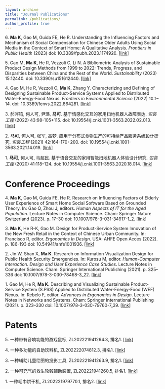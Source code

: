 ```yaml
---
layout: archive
title: "Journal Publications"
permalink: /publications/
author_profile: true
---
```




6\. **Ma K**, Gao M, Guida FE, He R. Understanding the Influencing Factors and Mechanism of Social Compensation for Chinese Older Adults Using Social Media in the Context of Smart Home: A Qualitative Analysis. *Frontiers in Public Health* (2023) doi: 10.3389/fpubh.2023.1174920. [[link]](https://www.frontiersin.org/articles/10.3389/fpubh.2023.1174920/abstract)

5\. Gao M, **Ma K**, He R, Vezzoli C, Li N. A Bibliometric Analysis of Sustainable Product Design Methods from 1999 to 2022: Trends, Progress, and Disparities between China and the Rest of the World. *Sustainability* (2023) 15:12440. doi: 10.3390/su151612440. [[link]](https://www.mdpi.com/2071-1050/15/16/12440)

4\. Gao M, He R, Vezzoli C, **Ma K**, Zhang Y. Characterizing and Defining of Designing Sustainable Product-Service Systems Applied to Distributed Water-Energy-Food Nexus. *Frontiers in Environmental Science* (2022) 10:1–14. doi: 10.3389/fenvs.2022.864281. [[link]](https://www.frontiersin.org/article/10.3389/fenvs.2022.864281)

3\. 郝涔钧, 何人可, 尹璐, **马可**. 基于情感化交互的家用扫地机器人故障表达. *包装工程* (2022) 43:98-105+115. doi: 10.19554/j.cnki.1001-3563.2022.02.013. [[link]](https://kns.cnki.net/kcms2/article/abstract?v=PhqKDHt8vRBUvp3m0UU1FLIWxYg3NkvajNmIX2YK7iLfiZc_C1EsYYITTcXL2P2x2vxnQG6nRnnlbl8asGkvY-Db10atAltx5cswaSVy8QCutkGn7a10zk4SkOpiKuilDS4dUOtCo3Hn2EmuQScbwQ==&uniplatform=NZKPT&language=CHS)

2\. **马可**, 何人可, 张军, 高梦. 应用于分布式食物生产的可持续产品服务系统设计研究. *包装工程* (2021) 42:164-170+200. doi: 10.19554/j.cnki.1001-3563.2021.14.019. [[link]](https://kns.cnki.net/kcms/detail/detail.aspx?sfield=fn&QueryID=4&CurRec=1&recid=&FileName=BZGC202114019&DbName=CJFDLAST2021&DbCode=CJFD&yx=A&pr=&URLID=50.1094.TB.20200615.1759.006)

1\. **马可**, 何人可, 马超民. 基于语音交互的家用智能扫地机器人体验设计研究. *包装工程* (2020) 41:118–124. doi: 10.19554/j.cnki.1001-3563.2020.18.014. [[link]](http://packjour.ijournals.cn/bzgcysb/ch/reader/view_abstract.aspx?file_no=202018014)



Conference Proceedings
======


4\. **Ma K**, Gao M, Guida FE, He R. Research on Influencing Factors of Elderly User Experience of Smart Home Social Software Based on Grounded Theory. In: Gao Q,  Zhou J, editors. *Human Aspects of IT for the Aged Population*. Lecture Notes in Computer Science. Cham: Springer Nature Switzerland (2023). p. 17–30 doi: 10.1007/978-3-031-34917-1_2. [[link]](https://link.springer.com/chapter/10.1007/978-3-031-34917-1_2)

3\. **Ma K**, He R-K, Gao M. Design for Product-Service System Innovation of the New Fresh Retail in the Context of Chinese Urban Community. In: Francisco R, editor. *Ergonomics In Design*. USA: AHFE Open Acces (2022). p. 186-193 doi: 10.54941/ahfe1001936. [[link]](https://openaccess.cms-conferences.org/publications/book/978-1-958651-23-0/article/978-1-958651-23-0_24)

2\. Jin W, Shan X, **Ma K**. Research on Information Visualization Design for Public Health Security Emergencies. In: Kurosu M, editor. *Human-Computer Interaction. Design and User Experience Case Studies*. Lecture Notes in Computer Science. Cham: Springer International Publishing (2021). p. 325–336 doi: 10.1007/978-3-030-78468-3_22. [[link]](https://link.springer.com/chapter/10.1007/978-3-030-78468-3_22)

1\. Gao M, He R, **Ma K**. Describing and Visualizing Sustainable Product-Service System (S.PSS) Applied to Distributed Water-Energy-Food (WEF) Nexus. In: Rebelo F, editor. *Advances in Ergonomics in Design*. Lecture Notes in Networks and Systems. Cham: Springer International Publishing (2021). p. 323–330 doi: 10.1007/978-3-030-79760-7_39. [[link]](https://link.springer.com/chapter/10.1007/978-3-030-79760-7_39)


Patents
======

5\. 一种带有音响功能的游戏鼠标, ZL202221941264.3, 排名1. [[link]](https://kns.cnki.net/kcms2/article/abstract?v=kxaUMs6x7-4I2jr5WTdXti3zQ9F92xu0djlSA8-Y0a-w2p-ld1Ocs337MT9aFg1ZVUBrOZhTCSIkS9v_ts7OI-FWDYt4YFxC&uniplatform=NZKPT)

4\. 一种多功能的自助饮料机, ZL202222074812.3, 排名1. [[link]](https://kns.cnki.net/kcms2/article/abstract?v=kxaUMs6x7-4I2jr5WTdXti3zQ9F92xu0Qg-R0xSsdGdCfhLaAHW6RNeXult9nOyBMTwUt6fCjtadnmVu81T-OvRS7mcISrSf&uniplatform=NZKPT)

3\. 一种辅助儿童绘图的投影工具, ZL202221941263.9, 排名1. [[link]](https://kns.cnki.net/kcms2/article/abstract?v=kxaUMs6x7-4I2jr5WTdXti3zQ9F92xu0djlSA8-Y0a-w2p-ld1Ocs1qPbQACjzpnacyA8PNp1hNbsdS1DigErkr6megEwoYP&uniplatform=NZKPT)

2\. 一种可充气的救生轮毂辅助装置, ZL202221941260.5, 排名1. [[link]](https://kns.cnki.net/kcms2/article/abstract?v=kxaUMs6x7-4I2jr5WTdXti3zQ9F92xu0djlSA8-Y0a-w2p-ld1Ocs9iBbSxuvve691m8oXmf-v1-JQof5sim4cVmZTbp22UJ&uniplatform=NZKPT)

1\. 一种毛巾烘干机, ZL202221979770.1, 排名2. [[link]](https://kns.cnki.net/kcms2/article/abstract?v=kxaUMs6x7-4I2jr5WTdXti3zQ9F92xu0djlSA8-Y0a-w2p-ld1Ocs_J0T29VfyUzX4H6P8YWrhf0kWviFPS-9bwD629uBaqu&uniplatform=NZKPT)
